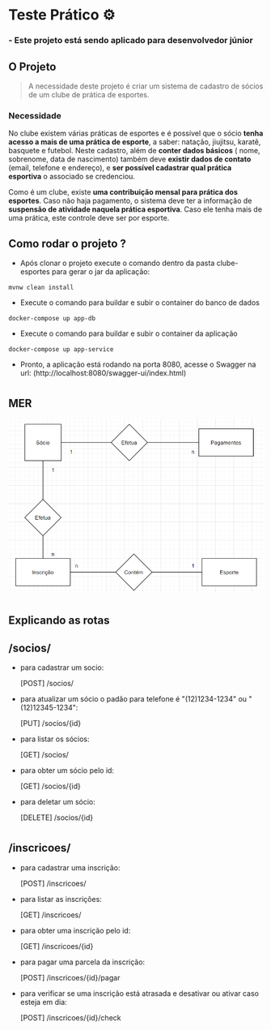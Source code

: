 # Teste Prático ⚙️

### - Este projeto está sendo aplicado para desenvolvedor júnior

## O Projeto
>A necessidade deste projeto é criar um sistema de cadastro de sócios de um clube de prática de esportes.
### Necessidade
No clube existem várias práticas de esportes e é possível que o sócio **tenha acesso a mais de uma prática de esporte**, a saber: natação, jiujitsu, karatê, basquete e futebol.
Neste cadastro, além de **conter dados básicos** ( nome, sobrenome, data de nascimento) também deve **existir dados de contato** (email, telefone e endereço), e **ser possível cadastrar qual prática esportiva** o associado se credenciou.

Como é um clube, existe **uma contribuição mensal para prática dos esportes**. Caso não haja pagamento, o sistema deve ter a informação de **suspensão de atividade naquela prática esportiva**. Caso ele tenha mais de uma prática, este controle deve ser por esporte.


## Como rodar o projeto ?

 * Após clonar o projeto execute o comando dentro da pasta clube-esportes para gerar o jar da aplicação: 
 ```
 mvnw clean install 
```
* Execute o comando para buildar e subir o container do banco de dados
```
docker-compose up app-db
```
* Execute o comando para buildar e subir o container da aplicação
```
docker-compose up app-service
```

  * Pronto, a aplicação está rodando na porta 8080, acesse o Swagger na url: (http://localhost:8080/swagger-ui/index.html) 

#
## MER
![mer](/resources/mer.png)
#

## Explicando as rotas

## /socios/

* para cadastrar um socio:

    [POST] /socios/
* para atualizar um sócio o padão para telefone é "(12)1234-1234" ou "(12)12345-1234":
    
    [PUT] /socios/{id}
* para listar os sócios:
    
    [GET] /socios/
* para obter um sócio pelo id:
    
    [GET] /socios/{id}
* para deletar um sócio:
    
    [DELETE] /socios/{id}

#
## /inscricoes/

* para cadastrar uma inscrição:

    [POST] /inscricoes/
* para listar as inscrições:
    
    [GET] /inscricoes/
* para obter uma inscrição pelo id:
    
    [GET] /inscricoes/{id}
* para pagar uma parcela da inscrição:
    
    [POST] /inscricoes/{id}/pagar
* para verificar se uma inscrição está atrasada e desativar ou ativar caso esteja em dia:
    
    [POST] /inscricoes/{id}/check

